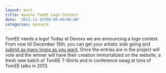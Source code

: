 ```yaml
---
layout: post
title: Apache TomEE Logo Contest
date: '2012-11-15T00:00:00+00:00'
categories: openejb
---
```

TomEE needs a logo! Today at Devoxx we are announcing a logo contest. From now till December 15th, you can get your artistic side going and <a href="http://tomee.apache.org/logo">submit as many logos as you want.</a> Once the entries are in the project will vote and the winner will have their creation immortalized on the website, a fresh new batch of TomEE T-Shirts and in conference swag at tons of TomEE talks in 2013.
